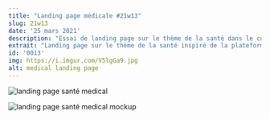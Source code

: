 ```yaml
---
title: "Landing page médicale #21w13"
slug: 21w13
date: '25 mars 2021'
description: "Essai de landing page sur le thème de la santé dans le contexte du COVID-19. Interface utilisateur inspirée du site Doctolib"
extrait: "Landing page sur le thème de la santé inspiré de la plateforme doctolib (1/2)."
id: '0013'
img: https://i.imgur.com/V5lgGa9.jpg
alt: medical landing page
---
```


![landing page santé medical](https://i.imgur.com/z3YczS5.jpg)

<div class="sep-50"></div>

![landing page santé medical mockup](https://i.imgur.com/nVDNM30.jpg)